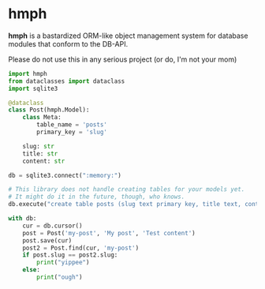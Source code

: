 # hmph

**hmph** is a bastardized ORM-like object management system
for database modules that conform to the DB-API.

Please do not use this in any serious project (or do, 
I'm not your mom)

```python
import hmph
from dataclasses import dataclass
import sqlite3

@dataclass
class Post(hmph.Model):
    class Meta:
        table_name = 'posts'
        primary_key = 'slug'

    slug: str
    title: str
    content: str

db = sqlite3.connect(":memory:")

# This library does not handle creating tables for your models yet.
# It might do it in the future, though, who knows.
db.execute("create table posts (slug text primary key, title text, content text)")

with db:
    cur = db.cursor()
    post = Post('my-post', 'My post', 'Test content')
    post.save(cur)
    post2 = Post.find(cur, 'my-post')
    if post.slug == post2.slug:
        print("yippee")
    else:
        print("ough")
```